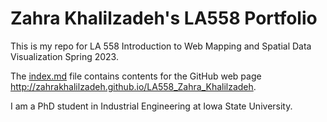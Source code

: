 # Zahra Khalilzadeh's LA558 Portfolio
This is my repo for LA 558 Introduction to Web Mapping and Spatial Data Visualization Spring 2023. 

The [index.md](index.md) file contains contents for the GitHub web page http://zahrakhalilzadeh.github.io/LA558_Zahra_Khalilzadeh.

I am a PhD student in Industrial Engineering at Iowa State University.



